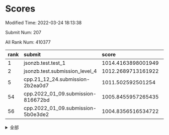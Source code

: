 # Scores

Modified Time: 2022-03-24 18:13:38

Submit Num: 207

All Rank Num: 410377

| rank |               submit               |       score        |       sigma        | pk_num |
| :--- | :--------------------------------- | :----------------- | :----------------- | :----- |
| 1    | jsonzb.test.test_1                 | 1014.4163898001949 | 0.8356038606276582 | 7931   |
| 2    | jsonzb.test.submission_level_4     | 1012.2689713161922 | 0.7724719912946991 | 7930   |
| 5    | cpp.21_12_24.submission-2b2ea0d7   | 1011.502592501254  | 0.7681244040289892 | 7934   |
| 54   | cpp.2022_01_09.submission-816672bd | 1005.8455957265435 | 0.7293426573028888 | 7930   |
| 56   | cpp.2022_01_09.submission-5b0e3de2 | 1004.8356516534722 | 0.7258606635973016 | 7934   |


<details>
<summary>全部</summary>

| rank |                 submit                 |       score        |       sigma        | pk_num |
| :--- | :------------------------------------- | :----------------- | :----------------- | :----- |
| 1    | jsonzb.test.test_1                     | 1014.4163898001949 | 0.8356038606276582 | 7931   |
| 2    | jsonzb.test.submission_level_4         | 1012.2689713161922 | 0.7724719912946991 | 7930   |
| 3    | gobigger.level_3.submission_level_3_27 | 1011.8517291490145 | 0.7841890303495322 | 7926   |
| 4    | gobigger.level_3.submission_level_3_24 | 1011.8171139666179 | 0.8021703527905648 | 7928   |
| 5    | cpp.21_12_24.submission-2b2ea0d7       | 1011.502592501254  | 0.7681244040289892 | 7934   |
| 6    | gobigger.level_3.submission_level_3_30 | 1011.4735390521317 | 0.7720468495869915 | 7933   |
| 7    | gobigger.level_3.submission_level_3_36 | 1011.3349658988789 | 0.7904377028967753 | 7931   |
| 8    | gobigger.level_3.submission_level_3_45 | 1010.8247349384543 | 0.7513362801995555 | 7927   |
| 9    | gobigger.level_3.submission_level_3_19 | 1010.7335599298809 | 0.7802832053301122 | 7931   |
| 10   | gobigger.level_3.submission_level_3_34 | 1010.7225412974063 | 0.7766000293373162 | 7932   |
| 11   | gobigger.level_3.submission_level_3_22 | 1010.6893498872422 | 0.7796192981833413 | 7931   |
| 12   | gobigger.level_3.submission_level_3_9  | 1010.6721340855845 | 0.7637601409301021 | 7932   |
| 13   | gobigger.level_3.submission_level_3_39 | 1010.5849563177667 | 0.748803185758719  | 7929   |
| 14   | gobigger.level_3.submission_level_3_41 | 1010.5164078298554 | 0.7669107873317172 | 7930   |
| 15   | gobigger.level_3.submission_level_3_11 | 1010.4072620781102 | 0.7566236756081821 | 7930   |
| 16   | gobigger.level_3.submission_level_3_15 | 1010.3187576605089 | 0.7735214509053063 | 7931   |
| 17   | gobigger.level_3.submission_level_3_49 | 1010.3112980594191 | 0.7546334949786911 | 7933   |
| 18   | gobigger.level_3.submission_level_3_13 | 1010.2772754220296 | 0.7662345655301188 | 7935   |
| 19   | gobigger.level_3.submission_level_3_23 | 1010.2513179943622 | 0.7679178186678755 | 7933   |
| 20   | gobigger.level_3.submission_level_3_29 | 1010.2381790085087 | 0.7622771854289085 | 7931   |
| 21   | gobigger.level_3.submission_level_3_1  | 1010.1420355257221 | 0.7888274762704763 | 7925   |
| 22   | gobigger.level_3.submission_level_3_5  | 1010.1099519190649 | 0.7479063117882357 | 7926   |
| 23   | gobigger.level_3.submission_level_3_25 | 1010.0864000996975 | 0.7566740226330548 | 7936   |
| 24   | gobigger.level_3.submission_level_3_42 | 1010.0317501650542 | 0.7486800498599834 | 7933   |
| 25   | gobigger.level_3.submission_level_3_21 | 1010.0253140669597 | 0.7770021978248656 | 7932   |
| 26   | gobigger.level_3.submission_level_3_47 | 1009.9713325574018 | 0.7513468346347562 | 7935   |
| 27   | gobigger.level_3.submission_level_3_28 | 1009.9471131755237 | 0.7694593923349947 | 7929   |
| 28   | gobigger.level_3.submission_level_3_8  | 1009.9318010288146 | 0.7351371659956458 | 7927   |
| 29   | gobigger.level_3.submission_level_3_48 | 1009.8789288330692 | 0.7621750549290773 | 7928   |
| 30   | gobigger.level_3.submission_level_3_20 | 1009.833833394061  | 0.7362034813820137 | 7926   |
| 31   | gobigger.level_3.submission_level_3_18 | 1009.8109321512042 | 0.7561634471839569 | 7932   |
| 32   | gobigger.level_3.submission_level_3_12 | 1009.8093047411431 | 0.7470775899045375 | 7939   |
| 33   | gobigger.level_3.submission_level_3_32 | 1009.7607419197951 | 0.7482728225472909 | 7932   |
| 34   | gobigger.level_3.submission_level_3_16 | 1009.7003958958284 | 0.7373896469986934 | 7926   |
| 35   | gobigger.level_3.submission_level_3_7  | 1009.6581074467698 | 0.7377587668121778 | 7930   |
| 36   | gobigger.level_3.submission_level_3_6  | 1009.6043793544445 | 0.7331276956752797 | 7926   |
| 37   | gobigger.level_3.submission_level_3_46 | 1009.476323641597  | 0.7501621572162831 | 7930   |
| 38   | gobigger.level_3.submission_level_3_40 | 1009.4337045049755 | 0.7716039261887964 | 7931   |
| 39   | gobigger.level_3.submission_level_3_35 | 1009.2923943428075 | 0.7235333004336211 | 7926   |
| 40   | gobigger.level_3.submission_level_3_2  | 1009.2505100158413 | 0.7506380728657573 | 7931   |
| 41   | gobigger.level_3.submission_level_3_4  | 1009.2481865555897 | 0.7374122819659681 | 7926   |
| 42   | gobigger.level_3.submission_level_3_43 | 1009.2407900084575 | 0.7704236108310908 | 7931   |
| 43   | gobigger.level_3.submission_level_3_14 | 1009.0956103663249 | 0.7561775288625306 | 7929   |
| 44   | gobigger.level_3.submission_level_3_44 | 1008.9748290856203 | 0.7836058616297711 | 7930   |
| 45   | gobigger.level_3.submission_level_3_10 | 1008.9685176453086 | 0.7429763212722998 | 7927   |
| 46   | gobigger.level_3.submission_level_3_3  | 1008.9299742579383 | 0.749585629321927  | 7927   |
| 47   | gobigger.level_3.submission_level_3_33 | 1008.867718785361  | 0.7504017256810164 | 7930   |
| 48   | gobigger.level_3.submission_level_3_17 | 1008.824898050419  | 0.7387256142625138 | 7935   |
| 49   | gobigger.level_3.submission_level_3_26 | 1008.8004080555899 | 0.780565179547261  | 7930   |
| 50   | gobigger.level_3.submission_level_3_31 | 1008.7441194644226 | 0.755991517303273  | 7927   |
| 51   | gobigger.level_3.submission_level_3_38 | 1008.7150961126819 | 0.76864288762157   | 7932   |
| 52   | gobigger.level_3.submission_level_3_0  | 1008.6283912351023 | 0.7484875396580138 | 7934   |
| 53   | gobigger.level_3.submission_level_3_37 | 1008.6072624470136 | 0.7376996294806606 | 7932   |
| 54   | cpp.2022_01_09.submission-816672bd     | 1005.8455957265435 | 0.7293426573028888 | 7930   |
| 55   | gobigger.level_1.submission_level_1_19 | 1005.0363869647208 | 0.7182475691684574 | 7924   |
| 56   | cpp.2022_01_09.submission-5b0e3de2     | 1004.8356516534722 | 0.7258606635973016 | 7934   |
| 57   | gobigger.level_1.submission_level_1_11 | 1004.801795744855  | 0.7078408614781615 | 7926   |
| 58   | gobigger.level_1.submission_level_1_35 | 1004.3568992118817 | 0.7187110802816694 | 7931   |
| 59   | gobigger.level_1.submission_level_1_2  | 1004.3015450248813 | 0.7220788518576662 | 7931   |
| 60   | gobigger.level_1.submission_level_1_6  | 1004.2606639309845 | 0.7163083460508022 | 7930   |
| 61   | gobigger.level_1.submission_level_1_12 | 1004.1414977571843 | 0.7249918272851967 | 7933   |
| 62   | gobigger.level_1.submission_level_1_22 | 1004.0964203859231 | 0.7043936103574653 | 7926   |
| 63   | gobigger.level_1.submission_level_1_36 | 1003.950417504045  | 0.7117097689937877 | 7926   |
| 64   | gobigger.level_1.submission_level_1_25 | 1003.8972646452621 | 0.7091550977831574 | 7926   |
| 65   | gobigger.level_1.submission_level_1_29 | 1003.8460891404256 | 0.7210577238712003 | 7933   |
| 66   | gobigger.level_1.submission_level_1_13 | 1003.8048296803131 | 0.7164700411519885 | 7930   |
| 67   | gobigger.level_1.submission_level_1_14 | 1003.804376593212  | 0.707641732737856  | 7933   |
| 68   | gobigger.level_1.submission_level_1_37 | 1003.7455749088824 | 0.7107097498860689 | 7932   |
| 69   | gobigger.level_1.submission_level_1_34 | 1003.6728314957253 | 0.7124576194592896 | 7932   |
| 70   | gobigger.level_1.submission_level_1_27 | 1003.6539067373861 | 0.7190978614515104 | 7928   |
| 71   | gobigger.level_1.submission_level_1_16 | 1003.6362630757236 | 0.7238687136744393 | 7931   |
| 72   | gobigger.level_1.submission_level_1_30 | 1003.6138413004347 | 0.7078972340342259 | 7936   |
| 73   | gobigger.level_1.submission_level_1_10 | 1003.5860756414085 | 0.7229089315311072 | 7933   |
| 74   | gobigger.level_1.submission_level_1_3  | 1003.47696602631   | 0.718734592775001  | 7930   |
| 75   | gobigger.level_1.submission_level_1_32 | 1003.4752362881347 | 0.7189408924322805 | 7928   |
| 76   | gobigger.level_1.submission_level_1_44 | 1003.3998812108379 | 0.729845959947243  | 7930   |
| 77   | gobigger.level_1.submission_level_1_48 | 1003.3806701071039 | 0.70835703037287   | 7933   |
| 78   | gobigger.level_1.submission_level_1_4  | 1003.3660543568375 | 0.7188694791653661 | 7927   |
| 79   | gobigger.level_1.submission_level_1_8  | 1003.364917635716  | 0.7186060099566066 | 7930   |
| 80   | gobigger.level_1.submission_level_1_49 | 1003.3608474319557 | 0.7098375038298484 | 7928   |
| 81   | gobigger.level_1.submission_level_1_38 | 1003.3089009723274 | 0.7277709468655397 | 7928   |
| 82   | gobigger.level_1.submission_level_1_15 | 1003.2788056966941 | 0.7100768327976343 | 7933   |
| 83   | gobigger.level_1.submission_level_1_39 | 1003.2669419344631 | 0.7252513630804003 | 7928   |
| 84   | gobigger.level_1.submission_level_1_17 | 1003.2661141533379 | 0.7157783975578754 | 7922   |
| 85   | gobigger.level_1.submission_level_1_26 | 1003.1006494519452 | 0.7208437411011988 | 7930   |
| 86   | gobigger.level_1.submission_level_1_5  | 1003.0890793879748 | 0.7231298428237648 | 7928   |
| 87   | gobigger.level_1.submission_level_1_33 | 1003.0527569044951 | 0.7200873147457018 | 7932   |
| 88   | gobigger.level_1.submission_level_1_21 | 1003.0145449406801 | 0.7097956763891253 | 7937   |
| 89   | gobigger.level_1.submission_level_1_9  | 1002.976680247798  | 0.7185062332644108 | 7929   |
| 90   | gobigger.level_1.submission_level_1_46 | 1002.964386717184  | 0.707331708887394  | 7928   |
| 91   | gobigger.level_1.submission_level_1_0  | 1002.9273125536499 | 0.7164147768499953 | 7932   |
| 92   | gobigger.level_1.submission_level_1_45 | 1002.8738700470878 | 0.7120744681885567 | 7928   |
| 93   | gobigger.level_1.submission_level_1_47 | 1002.87240114992   | 0.7153523405293306 | 7930   |
| 94   | gobigger.level_1.submission_level_1_23 | 1002.8542543946689 | 0.7078734824030113 | 7929   |
| 95   | gobigger.level_1.submission_level_1_42 | 1002.815148470705  | 0.7259458096637819 | 7927   |
| 96   | gobigger.level_1.submission_level_1_41 | 1002.7956898682231 | 0.706392306605494  | 7935   |
| 97   | gobigger.level_1.submission_level_1_20 | 1002.7336172763312 | 0.7075232570391844 | 7934   |
| 98   | gobigger.level_1.submission_level_1_18 | 1002.7276292155058 | 0.7048247544795028 | 7932   |
| 99   | gobigger.level_1.submission_level_1_24 | 1002.70532321656   | 0.712403174951218  | 7927   |
| 100  | gobigger.level_1.submission_level_1_40 | 1002.688118147613  | 0.7175349550066444 | 7933   |
| 101  | gobigger.level_1.submission_level_1_28 | 1002.4067521721474 | 0.7201506287876547 | 7929   |
| 102  | gobigger.level_1.submission_level_1_1  | 1002.3299327372382 | 0.7117220435964451 | 7927   |
| 103  | gobigger.level_1.submission_level_1_7  | 1002.2264587132553 | 0.6984853559207854 | 7934   |
| 104  | gobigger.level_1.submission_level_1_43 | 1002.162541291186  | 0.7209561667360305 | 7925   |
| 105  | gobigger.level_1.submission_level_1_31 | 1001.4982515855735 | 0.6916972985405795 | 7927   |
| 106  | gobigger.random.submission_random_24   | 997.5896736506119  | 0.7085514638923031 | 7932   |
| 107  | gobigger.random.submission_random_12   | 997.4790400651336  | 0.7112687248823403 | 7929   |
| 108  | gobigger.random.submission_random_15   | 997.0542259664555  | 0.7052222438262521 | 7929   |
| 109  | gobigger.random.submission_random_8    | 997.0502516156107  | 0.7074178327391568 | 7930   |
| 110  | gobigger.random.submission_random_19   | 997.0041146454059  | 0.7065544763604028 | 7937   |
| 111  | gobigger.random.submission_random_31   | 996.7901334942691  | 0.7194006018718067 | 7936   |
| 112  | gobigger.random.submission_random_39   | 996.6353478842175  | 0.7141371945906111 | 7932   |
| 113  | gobigger.random.submission_random_43   | 996.5170524274156  | 0.704496340203403  | 7926   |
| 114  | gobigger.random.submission_random_30   | 996.4808907771418  | 0.7206484502196854 | 7925   |
| 115  | gobigger.random.submission_random_17   | 996.4355645569432  | 0.7227333521587114 | 7928   |
| 116  | gobigger.random.submission_random_47   | 996.4149876464949  | 0.7053486517755064 | 7930   |
| 117  | gobigger.random.submission_random_28   | 996.404303162301   | 0.7248234011003944 | 7931   |
| 118  | gobigger.random.submission_random_37   | 996.402720640781   | 0.7184670290841358 | 7935   |
| 119  | gobigger.random.submission_random_7    | 996.3925897525436  | 0.7013368539012397 | 7931   |
| 120  | gobigger.random.submission_random_2    | 996.3649144234926  | 0.699746096526319  | 7928   |
| 121  | gobigger.random.submission_random_34   | 996.3432979358716  | 0.7170050757883336 | 7927   |
| 122  | gobigger.random.submission_random_49   | 996.3333649510412  | 0.7101035833799699 | 7925   |
| 123  | gobigger.random.submission_random_10   | 996.3209085858583  | 0.7111176331656156 | 7930   |
| 124  | gobigger.random.submission_random_41   | 996.2652649895368  | 0.7107109338837941 | 7930   |
| 125  | gobigger.random.submission_random_6    | 996.2577552665084  | 0.7072920025120564 | 7925   |
| 126  | gobigger.random.submission_random_44   | 996.1619250763714  | 0.7062772857213532 | 7933   |
| 127  | gobigger.random.submission_random_33   | 996.1413056713725  | 0.7103897934308073 | 7935   |
| 128  | gobigger.random.submission_random_1    | 996.0724261709996  | 0.714766836505175  | 7928   |
| 129  | gobigger.random.submission_random_4    | 996.0714375071855  | 0.705913790626775  | 7929   |
| 130  | gobigger.random.submission_random_13   | 996.0598359296285  | 0.7239092702829613 | 7930   |
| 131  | gobigger.random.submission_random_45   | 996.0197665270667  | 0.7001602793414068 | 7929   |
| 132  | gobigger.random.submission_random_29   | 996.0181480981606  | 0.7072134737874983 | 7926   |
| 133  | gobigger.random.submission_random_48   | 995.9348400368749  | 0.71402132717191   | 7928   |
| 134  | gobigger.random.submission_random_46   | 995.8978163427723  | 0.7166454661066385 | 7935   |
| 135  | gobigger.random.submission_random_9    | 995.8876193760466  | 0.706705249981782  | 7926   |
| 136  | gobigger.random.submission_random_11   | 995.8866568887435  | 0.7017846864783748 | 7932   |
| 137  | gobigger.random.submission_random_18   | 995.8770142882355  | 0.7137272135743337 | 7932   |
| 138  | gobigger.random.submission_random_5    | 995.8626849755991  | 0.7169629935157192 | 7928   |
| 139  | gobigger.random.submission_random_40   | 995.833799855301   | 0.7181980518259673 | 7932   |
| 140  | gobigger.random.submission_random_32   | 995.8217352254725  | 0.7104123200616097 | 7929   |
| 141  | gobigger.random.submission_random_25   | 995.7993038169094  | 0.7093427777358481 | 7930   |
| 142  | gobigger.random.submission_random_0    | 995.745452613123   | 0.7065242056522207 | 7931   |
| 143  | gobigger.random.submission_random_14   | 995.7397383306757  | 0.721329514080066  | 7926   |
| 144  | gobigger.random.submission_random_36   | 995.6915341673008  | 0.7070340709808066 | 7930   |
| 145  | gobigger.random.submission_random_27   | 995.6628441621707  | 0.703975197898684  | 7928   |
| 146  | gobigger.random.submission_random_16   | 995.661650123666   | 0.7021464216602019 | 7929   |
| 147  | gobigger.random.submission_random_26   | 995.3494754370648  | 0.713826249819332  | 7928   |
| 148  | gobigger.random.submission_random_23   | 995.3376525667147  | 0.7052427614808988 | 7932   |
| 149  | gobigger.random.submission_random_35   | 995.1869967077052  | 0.7192617169008769 | 7932   |
| 150  | gobigger.random.submission_random_3    | 994.9960688222094  | 0.7135411356727457 | 7932   |
| 151  | gobigger.random.submission_random_42   | 994.8992937131877  | 0.7173354645787201 | 7927   |
| 152  | gobigger.random.submission_random_20   | 994.6928998627659  | 0.7093805210261047 | 7929   |
| 153  | gobigger.random.submission_random_22   | 994.6855851769292  | 0.7055330235985198 | 7930   |
| 154  | gobigger.random.submission_random_21   | 994.5864144609338  | 0.7090071380414933 | 7935   |
| 155  | gobigger.level_2.submission_level_2_6  | 994.2748167711799  | 0.7315240800976556 | 7928   |
| 156  | gobigger.random.submission_random_38   | 994.1903710276748  | 0.7307776101639828 | 7932   |
| 157  | gobigger.level_2.submission_level_2_15 | 994.1762193637446  | 0.7198785275675322 | 7927   |
| 158  | gobigger.level_2.submission_level_2_34 | 993.8356155010555  | 0.7332989508511869 | 7927   |
| 159  | gobigger.level_2.submission_level_2_44 | 993.7386977725176  | 0.7300140996838907 | 7933   |
| 160  | gobigger.level_2.submission_level_2_35 | 993.4755630295942  | 0.7555071227792358 | 7929   |
| 161  | gobigger.level_2.submission_level_2_23 | 993.3676488133036  | 0.7442579922709225 | 7929   |
| 162  | gobigger.level_2.submission_level_2_10 | 993.2325906322353  | 0.7398819664031127 | 7933   |
| 163  | gobigger.level_2.submission_level_2_30 | 993.1498997283695  | 0.7425237377838948 | 7924   |
| 164  | gobigger.level_2.submission_level_2_28 | 993.119019297299   | 0.7406241335969687 | 7931   |
| 165  | gobigger.level_2.submission_level_2_19 | 993.0475253852806  | 0.7458719316833021 | 7933   |
| 166  | gobigger.level_2.submission_level_2_48 | 993.0357015301925  | 0.7360192665055814 | 7928   |
| 167  | gobigger.level_2.submission_level_2_29 | 993.0261492772736  | 0.7388906431622073 | 7927   |
| 168  | gobigger.level_2.submission_level_2_1  | 992.8318860486032  | 0.7341910098603861 | 7935   |
| 169  | gobigger.level_2.submission_level_2_24 | 992.7831188176904  | 0.7376455418997572 | 7934   |
| 170  | gobigger.level_2.submission_level_2_20 | 992.7826576866217  | 0.7516568895477581 | 7926   |
| 171  | gobigger.level_2.submission_level_2_16 | 992.7279166801908  | 0.7510060232574114 | 7930   |
| 172  | gobigger.level_2.submission_level_2_4  | 992.7234689948939  | 0.7366001461144719 | 7928   |
| 173  | gobigger.level_2.submission_level_2_49 | 992.6981039954572  | 0.7528825814184608 | 7933   |
| 174  | gobigger.level_2.submission_level_2_2  | 992.572614780677   | 0.7476585702279765 | 7926   |
| 175  | gobigger.level_2.submission_level_2_18 | 992.540399039768   | 0.729605741287044  | 7930   |
| 176  | gobigger.level_2.submission_level_2_47 | 992.3422379856047  | 0.7384948784834862 | 7934   |
| 177  | gobigger.level_2.submission_level_2_39 | 992.3086187601509  | 0.7371174745460094 | 7927   |
| 178  | gobigger.level_2.submission_level_2_22 | 992.2448628804451  | 0.7517521748184773 | 7931   |
| 179  | gobigger.level_2.submission_level_2_13 | 992.2409706799846  | 0.7411580358927232 | 7929   |
| 180  | gobigger.level_2.submission_level_2_5  | 992.1713778320318  | 0.751985365136378  | 7927   |
| 181  | gobigger.level_2.submission_level_2_21 | 992.1288069194663  | 0.7521498128371538 | 7932   |
| 182  | gobigger.level_2.submission_level_2_45 | 992.0817238248022  | 0.7370835892479397 | 7933   |
| 183  | gobigger.level_2.submission_level_2_14 | 991.9238002283141  | 0.741939793821184  | 7931   |
| 184  | gobigger.level_2.submission_level_2_8  | 991.922661229685   | 0.7549019372632795 | 7931   |
| 185  | gobigger.level_2.submission_level_2_0  | 991.9113805066904  | 0.7540538730650156 | 7934   |
| 186  | gobigger.level_2.submission_level_2_43 | 991.8763854559163  | 0.746683035324338  | 7927   |
| 187  | gobigger.level_2.submission_level_2_27 | 991.8455105170069  | 0.7371053913795362 | 7933   |
| 188  | gobigger.level_2.submission_level_2_37 | 991.7206825164682  | 0.7487693427593285 | 7927   |
| 189  | gobigger.level_2.submission_level_2_32 | 991.6447019449976  | 0.7415503586919151 | 7925   |
| 190  | gobigger.level_2.submission_level_2_26 | 991.5825012672705  | 0.7435181949388265 | 7929   |
| 191  | gobigger.level_2.submission_level_2_40 | 991.5702661885816  | 0.7553205496400264 | 7932   |
| 192  | gobigger.level_2.submission_level_2_46 | 991.5033039480709  | 0.7474557031320795 | 7930   |
| 193  | gobigger.level_2.submission_level_2_11 | 991.4439287168437  | 0.7445318727396428 | 7925   |
| 194  | gobigger.level_2.submission_level_2_9  | 991.4369555054212  | 0.7486903396582442 | 7930   |
| 195  | gobigger.level_2.submission_level_2_42 | 991.4268933047155  | 0.7586454367313102 | 7933   |
| 196  | gobigger.level_2.submission_level_2_33 | 991.3445582718247  | 0.7438354702123818 | 7932   |
| 197  | gobigger.level_2.submission_level_2_25 | 991.3358162437984  | 0.7581499041378181 | 7931   |
| 198  | gobigger.level_2.submission_level_2_31 | 991.2826293551107  | 0.7672683403805912 | 7928   |
| 199  | gobigger.level_2.submission_level_2_38 | 991.133523081046   | 0.7483338728226606 | 7927   |
| 200  | gobigger.level_2.submission_level_2_7  | 990.9589216644276  | 0.7812470315305615 | 7934   |
| 201  | gobigger.level_2.submission_level_2_41 | 990.5810712936462  | 0.7767949975276452 | 7928   |
| 202  | gobigger.level_2.submission_level_2_12 | 990.2978693582689  | 0.7757815484402523 | 7929   |
| 203  | gobigger.level_2.submission_level_2_17 | 990.1710341154047  | 0.7718956456140731 | 7933   |
| 204  | gobigger.level_2.submission_level_2_3  | 990.0872953705284  | 0.7634845923597    | 7929   |
| 205  | gobigger.level_2.submission_level_2_36 | 989.6074319156927  | 0.7745543504930478 | 7928   |
| 206  | gobigger.none.submission_none_0        | 978.9412214758071  | 1.2830948577964827 | 7931   |
| 207  | gobigger.none.submission_none_1        | 976.349835910954   | 1.4301026254131277 | 7928   |

</details>